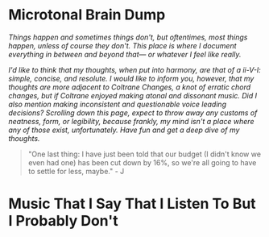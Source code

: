 # Microtonal Brain Dump

*Things happen and sometimes things don't, but oftentimes, most things happen, unless of course they don't. This place is where I document everything in between and beyond that— or whatever I feel like really.*

*I'd like to think that my thoughts, when put into harmony, are that of a ii-V-I: simple, concise, and resolute. I would like to inform you, however, that my thoughts are more adjacent to Coltrane Changes, a knot of erratic chord changes, but if Coltrane enjoyed making atonal and dissonant music. Did I also mention making inconsistent and questionable voice leading decisions? Scrolling down this page, expect to throw away any customs of neatness, form, or legibility, because frankly, my mind isn't a place where any of those exist, unfortunately. Have fun and get a deep dive of my thoughts.*

> "One last thing: I have just been told that our budget (I didn't know we even had one) has been cut down by 16%, so we're all going to have to settle for less, maybe." - J

# Music That I Say That I Listen To But I Probably Don't
